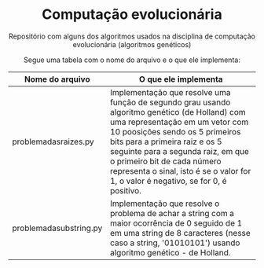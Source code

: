 <h1 align="center">Computação evolucionária</h1>
<p align="center">Repositório com alguns dos algoritmos usados na disciplina de computação evolucionária (algoritmos genéticos)</p>
<p align="center">Segue uma tabela com o nome do arquivo e o que ele implementa:</p>

<div align="center">

  Nome do arquivo | O que ele implementa
  ---|---
  problemadasraizes.py | Implementação que resolve uma função de segundo grau usando algoritmo genético (de Holland) com uma representação em um vetor com 10 poosições sendo os 5 primeiros bits para a primeira raiz e os 5 seguinte para a segunda raiz, em que o primeiro bit de cada número representa o sinal, isto é se o valor for 1, o valor é negativo, se for 0, é positivo.
  problemadasubstring.py | Implementação que resolve o problema de achar a string com a maior ocorrência de 0 seguido de 1 em uma string de 8 caracteres (nesse caso a string, '01010101') usando algoritmo genético - de Holland.
</div>
